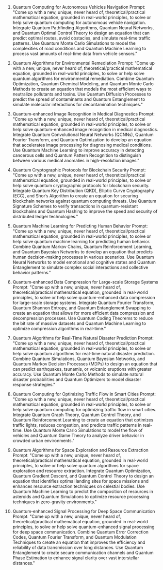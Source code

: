 1. Quantum Computing for Autonomous Vehicles Navigation
Prompt:
"Come up with a new, unique, never heard of, theoretical/practical mathematical equation, grounded in real-world principles, to solve or help solve quantum computing for autonomous vehicle navigation. Integrate Quantum Pathfinding Algorithms, Quantum Neural Networks, and Quantum Optimal Control Theory to design an equation that can predict optimal routes, avoid obstacles, and simulate real-time traffic patterns. Use Quantum Monte Carlo Simulations to model the complexities of road conditions and Quantum Machine Learning to process vast amounts of real-time data from vehicle sensors."

2. Quantum Algorithms for Environmental Remediation
Prompt:
"Come up with a new, unique, never heard of, theoretical/practical mathematical equation, grounded in real-world principles, to solve or help solve quantum algorithms for environmental remediation. Combine Quantum Optimization, Quantum Chemical Modeling, and Quantum Monte Carlo Methods to create an equation that models the most efficient ways to neutralize pollutants and toxins. Use Quantum Diffusion Processes to predict the spread of contaminants and Quantum Entanglement to simulate molecular interactions for decontamination techniques."

3. Quantum-enhanced Image Recognition in Medical Diagnostics
Prompt:
"Come up with a new, unique, never heard of, theoretical/practical mathematical equation, grounded in real-world principles, to solve or help solve quantum-enhanced image recognition in medical diagnostics. Integrate Quantum Convolutional Neural Networks (QCNNs), Quantum Fourier Transform, and Quantum Optimization to develop an equation that accelerates image processing for diagnosing medical conditions. Use Quantum Machine Learning to improve accuracy in detecting cancerous cells and Quantum Pattern Recognition to distinguish between various medical anomalies in high-resolution images."

4. Quantum Cryptographic Protocols for Blockchain Security
Prompt:
"Come up with a new, unique, never heard of, theoretical/practical mathematical equation, grounded in real-world principles, to solve or help solve quantum cryptographic protocols for blockchain security. Integrate Quantum Key Distribution (QKD), Elliptic Curve Cryptography (ECC), and Shor’s Algorithm to create an equation for securing blockchain networks against quantum computing threats. Use Quantum Signature Schemes to verify transactions in quantum-resistant blockchains and Quantum Hashing to improve the speed and security of distributed ledger technologies."

5. Quantum Machine Learning for Predicting Human Behavior
Prompt:
"Come up with a new, unique, never heard of, theoretical/practical mathematical equation, grounded in real-world principles, to solve or help solve quantum machine learning for predicting human behavior. Combine Quantum Markov Chains, Quantum Reinforcement Learning, and Quantum Bayesian Networks to develop an equation that predicts human decision-making processes in various scenarios. Use Quantum Neural Networks to model emotional and cognitive states and Quantum Entanglement to simulate complex social interactions and collective behavior patterns."

6. Quantum-enhanced Data Compression for Large-scale Storage Systems
Prompt:
"Come up with a new, unique, never heard of, theoretical/practical mathematical equation, grounded in real-world principles, to solve or help solve quantum-enhanced data compression for large-scale storage systems. Integrate Quantum Fourier Transform, Quantum Shannon Entropy, and Quantum Entanglement Swapping to create an equation that allows for more efficient data compression and decompression processes. Use Quantum Coding Theorems to reduce the bit rate of massive datasets and Quantum Machine Learning to optimize compression algorithms in real-time."

7. Quantum Algorithms for Real-Time Natural Disaster Prediction
Prompt:
"Come up with a new, unique, never heard of, theoretical/practical mathematical equation, grounded in real-world principles, to solve or help solve quantum algorithms for real-time natural disaster prediction. Combine Quantum Simulations, Quantum Bayesian Networks, and Quantum Markov Decision Processes (MDPs) to design an equation that can predict earthquakes, tsunamis, or volcanic eruptions with greater accuracy. Use Quantum Monte Carlo Methods to simulate natural disaster probabilities and Quantum Optimizers to model disaster response strategies."

8. Quantum Computing for Optimizing Traffic Flow in Smart Cities
Prompt:
"Come up with a new, unique, never heard of, theoretical/practical mathematical equation, grounded in real-world principles, to solve or help solve quantum computing for optimizing traffic flow in smart cities. Integrate Quantum Graph Theory, Quantum Control Theory, and Quantum Reinforcement Learning to create an equation that optimizes traffic lights, reduces congestion, and predicts traffic patterns in real-time. Use Quantum Monte Carlo Simulations to model the flow of vehicles and Quantum Game Theory to analyze driver behavior in crowded urban environments."

9. Quantum Algorithms for Space Exploration and Resource Extraction
Prompt:
"Come up with a new, unique, never heard of, theoretical/practical mathematical equation, grounded in real-world principles, to solve or help solve quantum algorithms for space exploration and resource extraction. Integrate Quantum Optimization, Quantum Gradient Descent, and Quantum Control Theory to design an equation that identifies optimal landing sites for space missions and enhances resource extraction techniques on celestial bodies. Use Quantum Machine Learning to predict the composition of resources in asteroids and Quantum Simulations to optimize resource processing techniques in zero-gravity environments."

10. Quantum-enhanced Signal Processing for Deep Space Communication
Prompt:
"Come up with a new, unique, never heard of, theoretical/practical mathematical equation, grounded in real-world principles, to solve or help solve quantum-enhanced signal processing for deep space communication. Combine Quantum Error Correction Codes, Quantum Fourier Transform, and Quantum Modulation Techniques to create an equation that improves the efficiency and reliability of data transmission over long distances. Use Quantum Entanglement to create secure communication channels and Quantum Phase Estimation to enhance signal clarity over vast interstellar distances."
